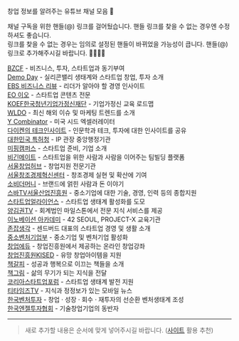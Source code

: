 창업 정보를 알려주는 유튜브 채널 모음 🔴

채널 구독을 위한 핸들(@) 링크를 걸어뒀습니다. 핸들 링크를 찾을 수 없는 경우엔 수정하셔도 좋습니다.\
링크를 찾을 수 없는 경우는 임의로 설정된 핸들이 바뀌었을 가능성이 큽니다. 핸들(@) 링크로 추가해주시길 바랍니다. 🙇‍♂️🙇‍♀️

[BZCF](https://www.youtube.com/@B_ZCF) - 비즈니스, 투자, 스타트업과 동기부여\
[Demo Day](https://www.youtube.com/@DemoDaySV) - 실리콘밸리 생태계와 스타트업 창업, 투자 소개\
[EBS 비즈니스 리뷰](https://www.youtube.com/@ebs3351) - 리더가 알아야 할 경영 인사이트\
[EO 이오](https://www.youtube.com/@eo_studio) - 스타트업 콘텐츠 전문\
[KOEF한국청년기업가정신재단](https://www.youtube.com/@KOEF) - 기업가정신 교육 로드맵\
[WLDO](https://www.youtube.com/@WLDO100) - 최신 해외 이슈 및 마케팅 트렌드를 소개\
[Y Combinator](https://www.youtube.com/@ycombinator) - 미국 시드 엑셀러레이터\
[다이켄의 테크인사이트](https://www.youtube.com/@daiken_tech) - 인문학과 테크, 투자에 대한 인사이트를 공유\
[대한민국 특허청](https://www.youtube.com/@kipoworld) - IP 관장 중앙행정기관\
[미핑캠퍼스](https://www.youtube.com/@user-ud6rz7zv3m) - 스타트업 준비, 기업 소개\
[비긴메이트](https://www.youtube.com/@beginmate) - 스타트업을 위한 사람과 사람을 이어주는 팀빌딩 플랫폼\
[서울창업허브](https://www.youtube.com/@user-vx3hd8on4m) - 창업지원 전문기관\
[서울창조경제혁신센터](https://www.youtube.com/@user-qz1zh7cv9h) - 창조경제 실현 및 확산에 기여\
[소비더머니](https://www.youtube.com/@Brand_story) - 브랜드에 얽힌 사람과 돈 이야기\
[스바TV서울산업진흥원](https://www.youtube.com/@seoulsba0331) - 중소기업에 대한 기술, 경영, 인력 등의 종합지원\
[스타트업얼라이언스](https://www.youtube.com/@StartupAllianceKorea) - 스타트업 생태계 활성화를 도모\
[양김권TV](https://www.youtube.com/@todayCPA) - 회계법인 마일스톤에서 전문 지식 서비스를 제공\
[이노베이션 아카데미](https://www.youtube.com/@user-dc9wm5wr3d) - 42 SEOUL, PROJECT-X 교육기관\
[존잡생각](https://www.youtube.com/@johnsthoughts) - 센드버드 대표의 스타트업 경영 및 생활 소개\
[중소벤처기업부](https://www.youtube.com/@bizinfo1357) - 중소기업 및 벤처기업 활성화\
[창업에듀](https://www.youtube.com/@user-gh3dm9ew9w) - 창업진흥원에서 제공하는 온라인 창업강좌\
[창업진흥원KISED](https://www.youtube.com/@kised) - 유망 창업아이템을 지원\
[책갈피](https://www.youtube.com/@koreanbookmark) - 성공과 행복으로 이끄는 책들을 소개\
[책그림](https://www.youtube.com/@drawthebook) - 삶의 무기가 되는 지식을 전달\
[코리아스타트업포럼](https://www.youtube.com/@koreastartupforumk9287) - 스타트업 생태계 발전 지원\
[티타임즈TV](https://www.youtube.com/@TTimesTV) - 지식과 정정보가 있는 모바일 뉴스\
[한국벤처투자](https://www.youtube.com/@kvic2005) - 창업 · 성장 · 회수 · 재투자의 선순환 벤처생태계 조성\
[한국엔젤투자협회](https://www.youtube.com/@kbanorkr) - 기술창업기업의 동반자

---

> 새로 추가할 내용은 순서에 맞게 넣어주시길 바랍니다. ([사이트](https://alphabetizer.flap.tv/) 활용 추천)